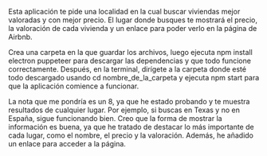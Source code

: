 Esta aplicación te pide una localidad en la cual buscar viviendas mejor valoradas y con mejor precio. El lugar donde busques te mostrará el precio, la valoración de cada vivienda y un enlace para poder verlo en la página de Airbnb.

Crea una carpeta en la que guardar los archivos, luego ejecuta npm install electron puppeteer para descargar las dependencias y que todo funcione correctamente. Después, en la terminal, dirígete a la carpeta donde esté todo descargado usando cd nombre_de_la_carpeta y ejecuta npm start para que la aplicación comience a funcionar.

La nota que me pondría es un 8, ya que he estado probando y te muestra resultados de cualquier lugar. Por ejemplo, si buscas en Texas y no en España, sigue funcionando bien. Creo que la forma de mostrar la información es buena, ya que he tratado de destacar lo más importante de cada lugar, como el nombre, el precio y la valoración. Además, he añadido un enlace para acceder a la página.
